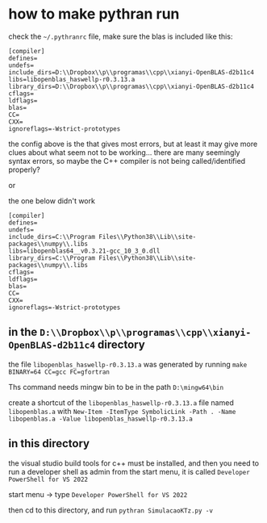 # how to make pythran run

check the `~/.pythranrc` file, make sure the blas is included like this:

```
[compiler]
defines=
undefs=
include_dirs=D:\\Dropbox\\p\\programas\\cpp\\xianyi-OpenBLAS-d2b11c4
libs=libopenblas_haswellp-r0.3.13.a
library_dirs=D:\\Dropbox\\p\\programas\\cpp\\xianyi-OpenBLAS-d2b11c4
cflags=
ldflags=
blas=
CC=
CXX=
ignoreflags=-Wstrict-prototypes
```

the config above is the that gives most errors, but at least it may give more clues about what seem not to be working... there are many seemingly syntax errors, so maybe the C++ compiler is not being called/identified properly?

or

the one below didn't work
```
[compiler]
defines=
undefs=
include_dirs=C:\\Program Files\\Python38\\Lib\\site-packages\\numpy\\.libs
libs=libopenblas64__v0.3.21-gcc_10_3_0.dll
library_dirs=C:\\Program Files\\Python38\\Lib\\site-packages\\numpy\\.libs
cflags=
ldflags=
blas=
CC=
CXX=
ignoreflags=-Wstrict-prototypes
```

## in the `D:\\Dropbox\\p\\programas\\cpp\\xianyi-OpenBLAS-d2b11c4` directory

the file `libopenblas_haswellp-r0.3.13.a` was generated by running `make BINARY=64 CC=gcc FC=gfortran`

Ths command needs mingw bin to be in the path `D:\mingw64\bin`

create a shortcut of the `libopenblas_haswellp-r0.3.13.a` file named `libopenblas.a` with `New-Item -ItemType SymbolicLink -Path . -Name libopenblas.a -Value libopenblas_haswellp-r0.3.13.a`

## in this directory

the visual studio build tools for c++ must be installed, and then you need to run a developer shell as admin from the start menu, it is called `Developer PowerShell for VS 2022`

start menu -> type `Developer PowerShell for VS 2022`

then cd to this directory, and run `pythran SimulacaoKTz.py -v`